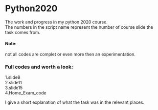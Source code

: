 # Python2020
The work and progress in my python 2020 course.  
The numbers in the script name represent the number of course slide the task comes from.  
#### Note: 
not all codes are complet or even more then an experimentation.
### Full codes and worth a look:
1.slide9  
2.slide11  
3.slide15  
4.Home_Exam_code  

I give a short explanation of what the task was in the relevant places.
